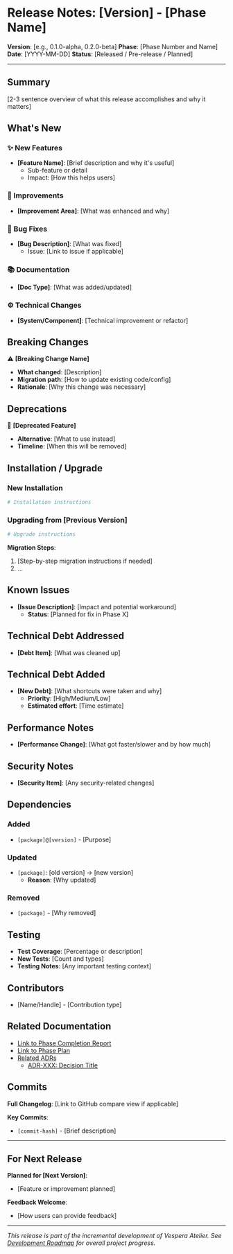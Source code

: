 # Release Notes: [Version] - [Phase Name]

**Version**: [e.g., 0.1.0-alpha, 0.2.0-beta]
**Phase**: [Phase Number and Name]
**Date**: [YYYY-MM-DD]
**Status**: [Released / Pre-release / Planned]

---

## Summary

[2-3 sentence overview of what this release accomplishes and why it matters]

## What's New

### ✨ New Features

- **[Feature Name]**: [Brief description and why it's useful]
  - Sub-feature or detail
  - Impact: [How this helps users]

### 🔧 Improvements

- **[Improvement Area]**: [What was enhanced and why]

### 🐛 Bug Fixes

- **[Bug Description]**: [What was fixed]
  - Issue: [Link to issue if applicable]

### 📚 Documentation

- **[Doc Type]**: [What was added/updated]

### ⚙️ Technical Changes

- **[System/Component]**: [Technical improvement or refactor]

## Breaking Changes

⚠️ **[Breaking Change Name]**
- **What changed**: [Description]
- **Migration path**: [How to update existing code/config]
- **Rationale**: [Why this change was necessary]

## Deprecations

📝 **[Deprecated Feature]**
- **Alternative**: [What to use instead]
- **Timeline**: [When this will be removed]

## Installation / Upgrade

### New Installation

```bash
# Installation instructions
```

### Upgrading from [Previous Version]

```bash
# Upgrade instructions
```

**Migration Steps**:
1. [Step-by-step migration instructions if needed]
2. ...

## Known Issues

- **[Issue Description]**: [Impact and potential workaround]
  - **Status**: [Planned for fix in Phase X]

## Technical Debt Addressed

- **[Debt Item]**: [What was cleaned up]

## Technical Debt Added

- **[New Debt]**: [What shortcuts were taken and why]
  - **Priority**: [High/Medium/Low]
  - **Estimated effort**: [Time estimate]

## Performance Notes

- **[Performance Change]**: [What got faster/slower and by how much]

## Security Notes

- **[Security Item]**: [Any security-related changes]

## Dependencies

### Added

- `[package]@[version]` - [Purpose]

### Updated

- `[package]`: [old version] → [new version]
  - **Reason**: [Why updated]

### Removed

- `[package]` - [Why removed]

## Testing

- **Test Coverage**: [Percentage or description]
- **New Tests**: [Count and types]
- **Testing Notes**: [Any important testing context]

## Contributors

- [Name/Handle] - [Contribution type]

## Related Documentation

- [Link to Phase Completion Report](../phases/PHASE_[N]_COMPLETE.md)
- [Link to Phase Plan](../phases/PHASE_[N]_PLAN.md)
- [Related ADRs](../decisions/)
  - [ADR-XXX: Decision Title](../decisions/ADR-XXX-title.md)

## Commits

**Full Changelog**: [Link to GitHub compare view if applicable]

**Key Commits**:
- `[commit-hash]` - [Brief description]

---

## For Next Release

**Planned for [Next Version]**:
- [Feature or improvement planned]

**Feedback Welcome**:
- [How users can provide feedback]

---

*This release is part of the incremental development of Vespera Atelier. See [Development Roadmap](../../DEVELOPMENT_ROADMAP.md) for overall project progress.*
